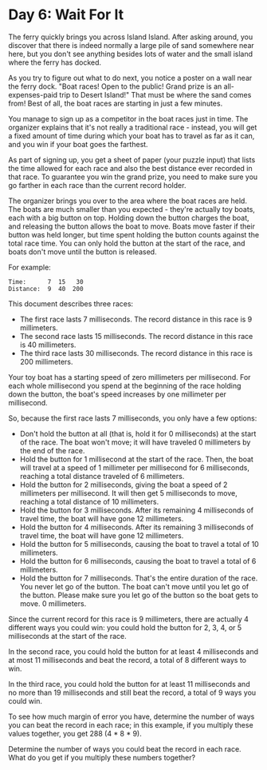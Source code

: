 # Day 6: Wait For It

The ferry quickly brings you across Island Island. After asking around, you discover that there is indeed normally a large pile of
sand somewhere near here, but you don't see anything besides lots of water and the small island where the ferry has docked.

As you try to figure out what to do next, you notice a poster on a wall near the ferry dock. "Boat races! Open to the public! 
Grand prize is an all-expenses-paid trip to Desert Island!" That must be where the sand comes from! Best of all, the boat races
are starting in just a few minutes.

You manage to sign up as a competitor in the boat races just in time. The organizer explains that it's not really a traditional
race - instead, you will get a fixed amount of time during which your boat has to travel as far as it can, and you win if your boat
goes the farthest.

As part of signing up, you get a sheet of paper (your puzzle input) that lists the time allowed for each race and also the best distance
ever recorded in that race. To guarantee you win the grand prize, you need to make sure you go farther in each race than the current 
record holder.

The organizer brings you over to the area where the boat races are held. The boats are much smaller than you expected - they're actually 
toy boats, each with a big button on top. Holding down the button charges the boat, and releasing the button allows the boat to move. 
Boats move faster if their button was held longer, but time spent holding the button counts against the total race time. You can only hold
the button at the start of the race, and boats don't move until the button is released.

For example:

```text
Time:      7  15   30
Distance:  9  40  200
```

This document describes three races:

- The first race lasts 7 milliseconds. The record distance in this race is 9 millimeters.
- The second race lasts 15 milliseconds. The record distance in this race is 40 millimeters.
- The third race lasts 30 milliseconds. The record distance in this race is 200 millimeters.

Your toy boat has a starting speed of zero millimeters per millisecond. For each whole millisecond you spend at the beginning of the race 
holding down the button, the boat's speed increases by one millimeter per millisecond.

So, because the first race lasts 7 milliseconds, you only have a few options:

- Don't hold the button at all (that is, hold it for 0 milliseconds) at the start of the race. The boat won't move; it will have traveled 0 millimeters by the end of the race.
- Hold the button for 1 millisecond at the start of the race. Then, the boat will travel at a speed of 1 millimeter per millisecond for 6 milliseconds, reaching a total distance traveled of 6 millimeters.
- Hold the button for 2 milliseconds, giving the boat a speed of 2 millimeters per millisecond. It will then get 5 milliseconds to move, reaching a total distance of 10 millimeters.
- Hold the button for 3 milliseconds. After its remaining 4 milliseconds of travel time, the boat will have gone 12 millimeters.
- Hold the button for 4 milliseconds. After its remaining 3 milliseconds of travel time, the boat will have gone 12 millimeters.
- Hold the button for 5 milliseconds, causing the boat to travel a total of 10 millimeters.
- Hold the button for 6 milliseconds, causing the boat to travel a total of 6 millimeters.
- Hold the button for 7 milliseconds. That's the entire duration of the race. You never let go of the button. The boat can't move until you let go of the button. Please make sure you let go of the button so the boat gets to move. 0 millimeters.

Since the current record for this race is 9 millimeters, there are actually 4 different ways you could win: you could hold the button for 2, 3, 4, or 5 milliseconds at the start of the race.

In the second race, you could hold the button for at least 4 milliseconds and at most 11 milliseconds and beat the record, a total of 8 different ways to win.

In the third race, you could hold the button for at least 11 milliseconds and no more than 19 milliseconds and still beat the record, a total of 9 ways you could win.

To see how much margin of error you have, determine the number of ways you can beat the record in each race; in this example, if you multiply these values together, you get 288 (4 * 8 * 9).

Determine the number of ways you could beat the record in each race. What do you get if you multiply these numbers together?